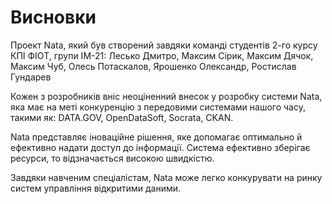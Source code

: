 # Висновки

Проект Nata, який був створений завдяки команді студентів 2-го курсу КПІ ФІОТ, групи ІМ-21:
Лесько Дмитро, Максим Сірик, Максим Дячок, Максим Чуб, Олесь Потаскалов, Ярошенко Олександр, Ростислав Гундарев

Кожен з розробників вніс неоціненний внесок у розробку системи Nata, яка має на меті конкуренцію з передовими системами нашого часу, такими як: DATA.GOV, OpenDataSoft, Socrata, CKAN.

Nata представляє іноваційне рішення, яке допомагає оптимально й ефективно надати доступ до інформації. Система ефективно зберігає ресурси, то відзначається високою швидкістю.

Завдяки навченим спеціалістам, Nata може легко конкурувати на ринку систем управління відкритими даними.
